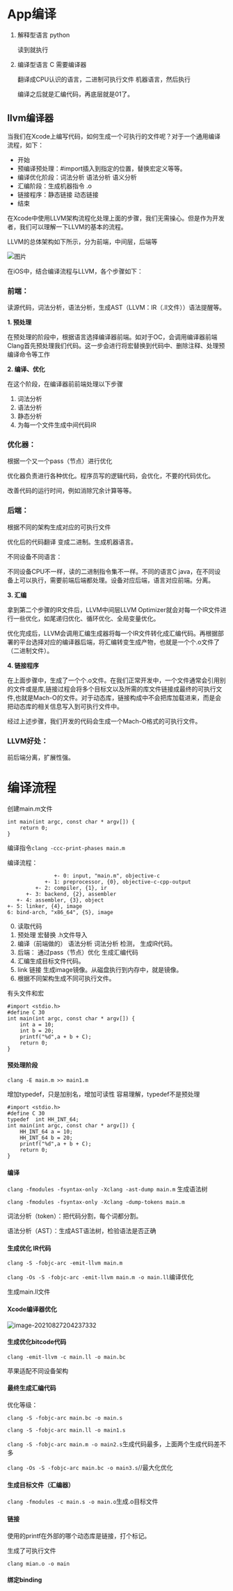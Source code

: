 # App编译

1. 解释型语言 python 

   读到就执行

2. 编译型语言 C  需要编译器

   翻译成CPU认识的语言，二进制可执行文件 机器语言，然后执行
   
   编译之后就是汇编代码，再底层就是01了。

## llvm编译器

当我们在Xcode上编写代码，如何生成一个可执行的文件呢？对于一个通用编译流程，如下：

- 开始
- 预编译预处理：#import插入到指定的位置，替换宏定义等等。
- 编译优化阶段：词法分析 语法分析 语义分析
- 汇编阶段：生成机器指令 .o
- 链接程序：静态链接 动态链接
- 结束

在Xcode中使用LLVM架构流程化处理上面的步骤，我们无需操心。但是作为开发者，我们可以理解一下LLVM的基本的流程。

LLVM的总体架构如下所示，分为前端，中间层，后端等

![图片](llvm编译流程.assets/640)



在iOS中，结合编译流程与LLVM，各个步骤如下：

### 前端：

读源代码，词法分析，语法分析，生成AST（LLVM：IR（.ll文件））语法提醒等。

**1. 预处理**

在预处理的阶段中，根据语言选择编译器前端。如对于OC，会调用编译器前端Clang首先预处理我们代码。这一步会进行将宏替换到代码中、删除注释、处理预编译命令等工作

**2. 编译、优化**

在这个阶段，在编译器前前端处理以下步骤

1. 词法分析
2. 语法分析
3. 静态分析
4. 为每一个文件生成中间代码IR

### 优化器：

根据一个又一个pass（节点）进行优化

优化器负责进行各种优化。程序员写的逻辑代码，会优化，不要的代码优化。

改善代码的运行时间，例如消除冗余计算等等。

### 后端：

根据不同的架构生成对应的可执行文件

优化后的代码翻译 变成二进制。生成机器语言。

不同设备不同语言：

不同设备CPU不一样，读的二进制指令集不一样。不同的语言C java，在不同设备上可以执行，需要前端后端都处理。设备对应后端，语言对应前端。分离。

**3. 汇编**

拿到第二个步骤的IR文件后，LLVM中间层LLVM Optimizer就会对每一个IR文件进行一些优化，如尾递归优化、循环优化、全局变量优化。

优化完成后，LLVM会调用汇编生成器将每一个IR文件转化成汇编代码。再根据部署的平台选择对应的编译器后端，将汇编转变生成产物，也就是一个个.o文件了（二进制文件）。

**4. 链接程序**

在上面步骤中，生成了一个个.o文件。在我们正常开发中，一个文件通常会引用别的文件或是库,链接过程会将多个目标文以及所需的库文件链接成最终的可执行文件,也就是Mach-O的文件。对于动态库，链接构成中不会把库加载进来，而是会把动态库的相关信息写入到可执行文件中。

经过上述步骤，我们开发的代码会生成一个Mach-O格式的可执行文件。

### LLVM好处：

前后端分离，扩展性强。

# 编译流程

创建main.m文件

```
int main(int argc, const char * argv[]) {
    return 0;
}
```

编译指令`clang -ccc-print-phases main.m `

编译流程：

```
               +- 0: input, "main.m", objective-c
            +- 1: preprocessor, {0}, objective-c-cpp-output
         +- 2: compiler, {1}, ir
      +- 3: backend, {2}, assembler
   +- 4: assembler, {3}, object
+- 5: linker, {4}, image
6: bind-arch, "x86_64", {5}, image
```

0. 读取代码
1. 预处理 宏替换 .h文件导入
2. 编译（前端做的） 语法分析 词法分析 检测， 生成IR代码。
3. 后端： 通过pass（节点）优化 生成汇编代码
4. 汇编生成目标文件代码。
5. link 链接 生成image镜像。从磁盘执行到内存中，就是镜像。
6. 根据不同架构生成不同可执行文件。

有头文件和宏

```
#import <stdio.h>
#define C 30
int main(int argc, const char * argv[]) {
    int a = 10;
    int b = 20;
    printf("%d",a + b + C);
    return 0;
}
```

#### 预处理阶段

`clang -E main.m >> main1.m`

增加typedef，只是加别名，增加可读性 容易理解，typedef不是预处理

```
#import <stdio.h>
#define C 30
typedef  int HH_INT_64;
int main(int argc, const char * argv[]) {
    HH_INT_64 a = 10;
    HH_INT_64 b = 20;
    printf("%d",a + b + C);
    return 0;
}
```

#### 编译

`clang -fmodules -fsyntax-only -Xclang -ast-dump main.m` 生成语法树

`clang -fmodules -fsyntax-only -Xclang -dump-tokens main.m`

词法分析（token）：把代码分割，每个词都分割。

语法分析（AST）：生成AST语法树，检验语法是否正确 

#### 生成优化 IR代码

`clang -S -fobjc-arc -emit-llvm main.m`

`clang -Os -S -fobjc-arc -emit-llvm main.m -o main.ll`编译优化

生成main.ll文件

#### Xcode编译器优化

![image-20210827204237332](llvm编译流程.assets/image-20210827204237332.png)

#### 生成优化bitcode代码

`clang -emit-llvm -c main.ll -o main.bc`

苹果适配不同设备架构

#### 最终生成汇编代码

优化等级：

``clang -S -fobjc-arc main.bc -o main.s``

`clang -S -fobjc-arc main.ll -o main1.s`

`clang -S -fobjc-arc main.m -o main2.s`生成代码最多，上面两个生成代码差不多

`clang -Os -S -fobjc-arc main.bc -o main3.s`//最大化优化

#### 生成目标文件（汇编器）

`clang -fmodules -c main.s -o main.o`生成.o目标文件

#### 链接

使用的printf在外部的哪个动态库是链接，打个标记。

生成了可执行文件

`clang mian.o -o main`

#### 绑定binding
